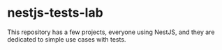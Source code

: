 # nestjs-tests-lab

This repository has a few projects, everyone using NestJS, and they are dedicated to simple use cases with tests.